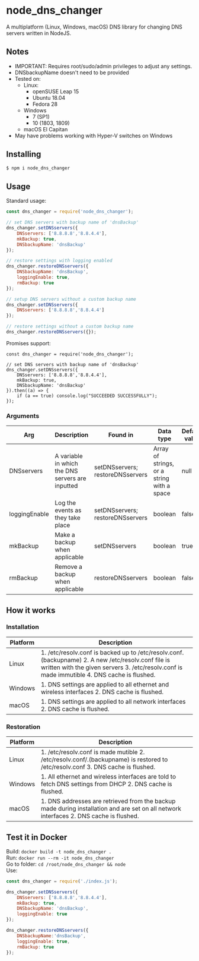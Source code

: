 # node_dns_changer
A multiplatform (Linux, Windows, macOS) DNS library for changing DNS servers written in NodeJS.

## Notes
- IMPORTANT: Requires root/sudo/admin privileges to adjust any settings.
- DNSbackupName doesn't need to be provided
- Tested on:
	- Linux:
		- openSUSE Leap 15
		- Ubuntu 18.04
		- Fedora 28
	- Windows
	    - 7 (SP1)
	    - 10 (1803, 1809)
	- macOS El Capitan
- May have problems working with Hyper-V switches on Windows

## Installing
```bash
$ npm i node_dns_changer
```

## Usage
Standard usage:
```javascript
const dns_changer = require('node_dns_changer');

// set DNS servers with backup name of 'dnsBackup'
dns_changer.setDNSservers({
	DNSservers: ['8.8.8.8','8.8.4.4'],
	mkBackup: true,
	DNSbackupName: 'dnsBackup'
});

// restore settings with logging enabled
dns_changer.restoreDNSservers({
	DNSbackupName: 'dnsBackup',
	loggingEnable: true,
	rmBackup: true
});

// setup DNS servers without a custom backup name
dns_changer.setDNSservers({
	DNSservers: ['8.8.8.8','8.8.4.4']
});

// restore settings without a custom backup name
dns_changer.restoreDNSservers({});
```

Promises support:
```javascripts
const dns_changer = require('node_dns_changer');

// set DNS servers with backup name of 'dnsBackup'
dns_changer.setDNSservers({
	DNSservers: ['8.8.8.8','8.8.4.4'],
	mkBackup: true,
	DNSbackupName: 'dnsBackup'
}).then((a) => {
    if (a == true) console.log("SUCCEEDED SUCCESSFULLY");
});
```

### Arguments
| Arg | Description | Found in | Data type | Default value |
| - | - | - | - | - |
| DNSservers | A variable in which the DNS servers are inputted | setDNSservers; restoreDNSservers | Array of strings, or a string with a space | null |
| loggingEnable | Log the events as they take place | setDNSservers; restoreDNSservers | boolean | false |
| mkBackup | Make a backup when applicable | setDNSservers | boolean | true |
| rmBackup | Remove a backup when applicable | restoreDNSservers | boolean | false |

## How it works
### Installation
| Platform | Description |
| - | - |
| Linux | 1. /etc/resolv.conf is backed up to /etc/resolv.conf.(backupname) 2. A new /etc/resolv.conf file is written with the given servers 3. /etc/resolv.conf is made immutible 4. DNS cache is flushed. |
| Windows | 1. DNS settings are applied to all ethernet and wireless interfaces 2. DNS cache is flushed. |
| macOS | 1. DNS settings are applied to all network interfaces 2. DNS cache is flushed. |

### Restoration
| Platform | Description |
| - | - |
| Linux | 1. /etc/resolv.conf is made mutible 2. /etc/resolv.conf/.(backupname) is restored to /etc/resolv.conf 3. DNS cache is flushed. |
| Windows | 1. All ethernet and wireless interfaces are told to fetch DNS settings from DHCP 2. DNS cache is flushed. |
| macOS | 1. DNS addresses are retrieved from the backup made during installation and are set on all network interfaces 2. DNS cache is flushed. |

## Test it in Docker
Build: `docker build -t node_dns_changer .`  
Run: `docker run --rm -it node_dns_changer`  
Go to folder: `cd /root/node_dns_changer && node`  
Use:
```javascript
const dns_changer = require('./index.js');

dns_changer.setDNSservers({
	DNSservers: ['8.8.8.8','8.8.4.4'],
	mkBackup: true,
	DNSbackupName: 'dnsBackup',
	loggingEnable: true
});

dns_changer.restoreDNSservers({
	DNSbackupName:'dnsBackup',
	loggingEnable: true,
	rmBackup: true
});
```
